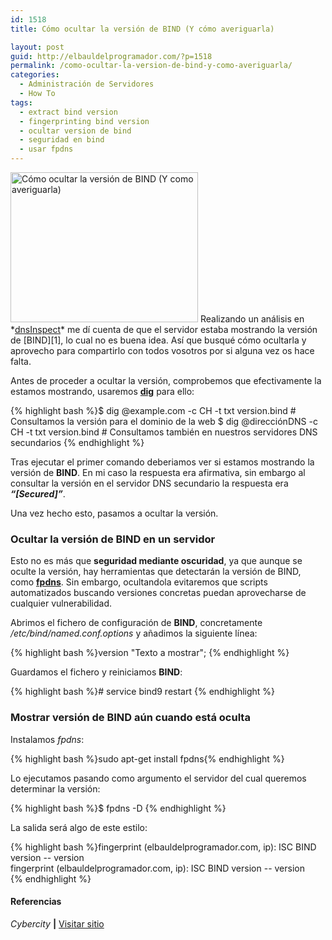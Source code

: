 ```yaml
---
id: 1518
title: Cómo ocultar la versión de BIND (Y cómo averiguarla)

layout: post
guid: http://elbauldelprogramador.com/?p=1518
permalink: /como-ocultar-la-version-de-bind-y-como-averiguarla/
categories:
  - Administración de Servidores
  - How To
tags:
  - extract bind version
  - fingerprinting bind version
  - ocultar version de bind
  - seguridad en bind
  - usar fpdns
---
```

<img src="http://elbauldelprogramador.com/content/uploads/2013/04/dns-300x240.jpg" alt="Cómo ocultar la versión de BIND (Y como averiguarla)" width="300" height="240" class="thumbnail alignleft size-medium wp-image-1533" />  
Realizando un análisis en *<a href="http://www.dnsinspect.com" target="_blank">dnsInspect</a>* me dí cuenta de que el servidor estaba mostrando la versión de [BIND][1], lo cual no es buena idea. Así que busqué cómo ocultarla y aprovecho para compartirlo con todos vosotros por si alguna vez os hace falta.

Antes de proceder a ocultar la versión, comprobemos que efectivamente la estamos mostrando, usaremos **[dig][2]** para ello:  
  
<!--more-->

{% highlight bash %}$ dig @example.com -c CH -t txt version.bind # Consultamos la versión para el dominio de la web
$ dig @direcciónDNS -c CH -t txt version.bind # Consultamos también en nuestros servidores DNS secundarios
{% endhighlight %}

Tras ejecutar el primer comando deberiamos ver si estamos mostrando la versión de **BIND**. En mi caso la respuesta era afirmativa, sin embargo al consultar la versión en el servidor DNS secundario la respuesta era ***&#8220;[Secured]&#8221;***.

Una vez hecho esto, pasamos a ocultar la versión.

### Ocultar la versión de BIND en un servidor

Esto no es más que **seguridad mediante oscuridad**, ya que aunque se oculte la versión, hay herramientas que detectarán la versión de BIND, como **<a href="http://www.cyberciti.biz/tips/howto-remotely-determine-dns-server-version.html" target="_blank">fpdns</a>**. Sin embargo, ocultandola evitaremos que scripts automatizados buscando versiones concretas puedan aprovecharse de cualquier vulnerabilidad.

Abrimos el fichero de configuración de **BIND**, concretamente */etc/bind/named.conf.options* y añadimos la siguiente línea:

{% highlight bash %}version "Texto a mostrar"; {% endhighlight %}

Guardamos el fichero y reiniciamos **BIND**:

{% highlight bash %}# service bind9 restart
{% endhighlight %}

### Mostrar versión de BIND aún cuando está oculta

Instalamos *fpdns*:

{% highlight bash %}sudo apt-get install fpdns{% endhighlight %}

Lo ejecutamos pasando como argumento el servidor del cual queremos determinar la versión:

{% highlight bash %}$ fpdns -D <dominio>{% endhighlight %}

La salida será algo de este estilo:

{% highlight bash %}fingerprint (elbauldelprogramador.com, ip): ISC BIND version -- version  
fingerprint (elbauldelprogramador.com, ip): ISC BIND version -- version  
{% endhighlight %}

#### Referencias

*Cybercity* **|** <a href="http://www.cyberciti.biz/faq/hide-bind9-dns-sever-version/" target="_blank">Visitar sitio</a> 



 [1]: /articulos/como-configurar-un-servidor-dns/
 [2]: /opensource/dig-chuleta-basica-de-comandos/ "Dig – Chuleta básica de comandos"